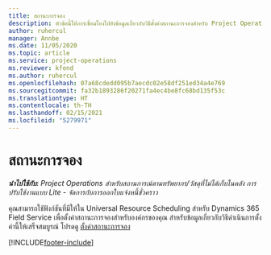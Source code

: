 ```yaml
---
title: สถานะการจอง
description: หัวข้อนี้ให้การเชื่อมโยงไปยังข้อมูลเกี่ยวกับวิธีตั้งค่าสถานะการจองสำหรับ Project Operations
author: ruhercul
manager: Annbe
ms.date: 11/05/2020
ms.topic: article
ms.service: project-operations
ms.reviewer: kfend
ms.author: ruhercul
ms.openlocfilehash: 07a68cdedd095b7aecdc02e58df251ed34a4e769
ms.sourcegitcommit: fa32b1893286f20271fa4ec4be8fc68bd135f53c
ms.translationtype: HT
ms.contentlocale: th-TH
ms.lasthandoff: 02/15/2021
ms.locfileid: "5279971"
---
```

# <a name="booking-statuses"></a>สถานะการจอง

_**นำไปใช้กับ:** Project Operations สำหรับสถานการณ์ตามทรัพยากร/วัสดุที่ไม่ได้เก็บในคลัง การปรับใช้งานแบบ Lite - จัดการกับการออกใบแจ้งหนี้ชั่วคราว_

คุณสามารถใช้ฟังก์ชันที่มีให้ใน Universal Resource Scheduling สำหรับ Dynamics 365 Field Service เพื่อตั้งค่าสถานะการจองสำหรับองค์กรของคุณ สำหรับข้อมูลเกี่ยวกับวิธีดำเนินการตั้งค่านี้ให้เสร็จสมบูรณ์ โปรดดู [ตั้งค่าสถานะการจอง](https://docs.microsoft.com/dynamics365/field-service/set-up-booking-statuses)


[!INCLUDE[footer-include](../includes/footer-banner.md)]